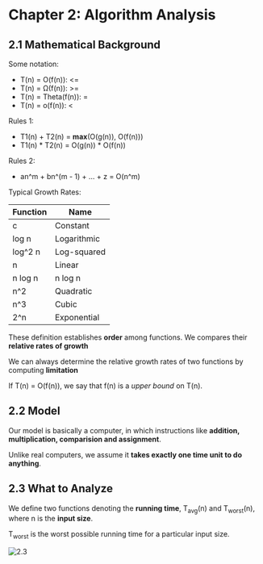 # Chapter 2: Algorithm Analysis

## 2.1 Mathematical Background

Some notation:
* T(n) = O(f(n)): <=
* T(n) = Ω(f(n)): >=
* T(n) = Theta(f(n)): =
* T(n) = o(f(n)): <

Rules 1:
* T1(n) + T2(n) = **max**(O(g(n)), O(f(n)))
* T1(n) * T2(n) = O(g(n)) * O(f(n))

Rules 2:
* an^m + bn^(m - 1) + ... + z = O(n^m)

Typical Growth Rates:

Function | Name
--- | ---
c | Constant
log n | Logarithmic
log^2 n | Log-squared
n | Linear
n log n | n log n
n^2 | Quadratic
n^3 | Cubic
2^n | Exponential

These definition establishes **order** among functions. We compares their **relative rates of growth**

We can always determine the relative growth rates of two functions by computing **limitation**

If T(n) = O(f(n)), we say that f(n) is a _upper bound_ on T(n).

## 2.2 Model

Our model is basically a computer, in which instructions like **addition, multiplication, comparision and assignment**.

Unlike real computers, we assume it **takes exactly one time unit to do anything**.

## 2.3 What to Analyze

We define two functions denoting the **running time**, T<sub>avg</sub>(n) and T<sub>worst</sub>(n), where n is the **input size**.

T<sub>worst</sub> is the worst possible running time for a particular input size.

![2.3](Pictures/2.3)